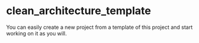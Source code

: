 # clean_architecture_template
You can easily create a new project from a template of this project and start working on it as you will.

